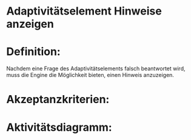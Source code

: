 # Adaptivitätselement Hinweise anzeigen


# Definition:

Nachdem eine Frage des Adaptivitätselements falsch beantwortet wird, muss die Engine die Möglichkeit bieten, einen
Hinweis anzuzeigen.


# Akzeptanzkriterien:


# Aktivitätsdiagramm:


